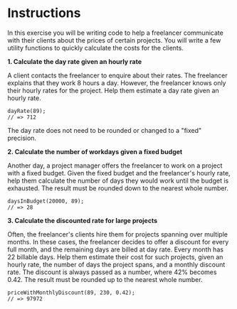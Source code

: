 # Instructions
In this exercise you will be writing code to help a freelancer communicate with their clients about the prices of certain projects. You will write a few utility functions to quickly calculate the costs for the clients.

**1. Calculate the day rate given an hourly rate**

A client contacts the freelancer to enquire about their rates. The freelancer explains that they work 8 hours a day. However, the freelancer knows only their hourly rates for the project. Help them estimate a day rate given an hourly rate.

```
dayRate(89);
// => 712
```

The day rate does not need to be rounded or changed to a "fixed" precision.

**2. Calculate the number of workdays given a fixed budget**

Another day, a project manager offers the freelancer to work on a project with a fixed budget. Given the fixed budget and the freelancer's hourly rate, help them calculate the number of days they would work until the budget is exhausted. The result must be rounded down to the nearest whole number.

```
daysInBudget(20000, 89);
// => 28
```
**3. Calculate the discounted rate for large projects**

Often, the freelancer's clients hire them for projects spanning over multiple months. In these cases, the freelancer decides to offer a discount for every full month, and the remaining days are billed at day rate. Every month has 22 billable days. Help them estimate their cost for such projects, given an hourly rate, the number of days the project spans, and a monthly discount rate. The discount is always passed as a number, where 42% becomes 0.42. The result must be rounded up to the nearest whole number.
```
priceWithMonthlyDiscount(89, 230, 0.42);
// => 97972
```